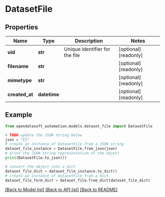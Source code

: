 # DatasetFile


## Properties

Name | Type | Description | Notes
------------ | ------------- | ------------- | -------------
**uid** | **str** | Unique identifier for the file | [optional] [readonly] 
**filename** | **str** |  | [optional] [readonly] 
**mimetype** | **str** |  | [optional] [readonly] 
**created_at** | **datetime** |  | [optional] [readonly] 

## Example

```python
from opendatasoft_automation.models.dataset_file import DatasetFile

# TODO update the JSON string below
json = "{}"
# create an instance of DatasetFile from a JSON string
dataset_file_instance = DatasetFile.from_json(json)
# print the JSON string representation of the object
print(DatasetFile.to_json())

# convert the object into a dict
dataset_file_dict = dataset_file_instance.to_dict()
# create an instance of DatasetFile from a dict
dataset_file_form_dict = dataset_file.from_dict(dataset_file_dict)
```
[[Back to Model list]](../README.md#documentation-for-models) [[Back to API list]](../README.md#documentation-for-api-endpoints) [[Back to README]](../README.md)


